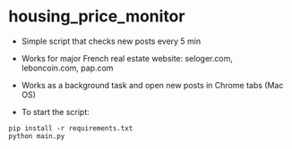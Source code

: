 # housing_price_monitor

+ Simple script that checks new posts every 5 min

+ Works for major French real estate website: seloger.com, leboncoin.com, pap.com

+ Works as a background task and open new posts in Chrome tabs (Mac OS)

+ To start the script: 
```
pip install -r requirements.txt
python main.py
```
